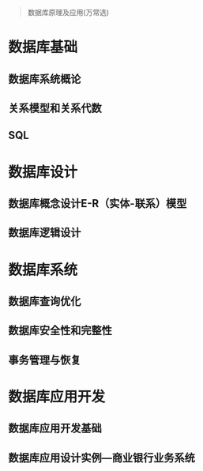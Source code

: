 > 数据库原理及应用(万常选)

# 数据库基础

## 数据库系统概论

## 关系模型和关系代数

## SQL

# 数据库设计

## 数据库概念设计E-R（实体-联系）模型

## 数据库逻辑设计

# 数据库系统

## 数据库查询优化

## 数据库安全性和完整性

## 事务管理与恢复

# 数据库应用开发

## 数据库应用开发基础

## 数据库应用设计实例—商业银行业务系统